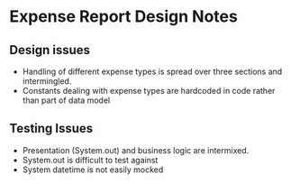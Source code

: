 # Expense Report Design Notes

## Design issues
- Handling of different expense types is spread over three sections and intermingled.
- Constants dealing with expense types are hardcoded in code rather than part of data model

## Testing Issues
- Presentation (System.out) and business logic are intermixed.
- System.out is difficult to test against
- System datetime is not easily mocked
